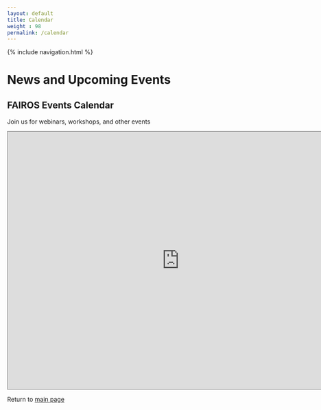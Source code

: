 ```yaml
---
layout: default
title: Calendar
weight : 98
permalink: /calendar
---
```

<style>
#cal {
  position: relative;
  }
</style>


{% include navigation.html %}


<h1>News and Upcoming Events</h1>


<h2>FAIROS Events Calendar</h2>
<p>Join us for webinars, workshops, and other events</p>
<iframe src="https://calendar.google.com/calendar/embed?height=600&wkst=1&bgcolor=%23B39DDB&ctz=America%2FChicago&title=Upcoming%20FAIROS%20Events&src=Y2U1NzRhZTM5Y2JhOTMyNDIyZDAzNjA1MzFlZDE1OGI0ZmQ4MjdiMDY1YmE3Yjk1YjMxNTk1MWVjYTYwNDVlOEBncm91cC5jYWxlbmRhci5nb29nbGUuY29t&color=%238E24AA?wmode=transparent" title = "FAIROS Events Calendar" style="border:solid 1px #777" width="800" height="600" frameborder="0" scrolling="no" id="cal"> wmode="transparent" </iframe>

Return to [main page](home.md)
